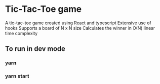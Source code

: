 # Tic-Tac-Toe game

A tic-tac-toe game created using React and typescript
Extensive use of hooks
Supports a board of N x N size
Calculates the winner in O(N) linear time complexity


## To run in dev mode
### yarn
### yarn start

